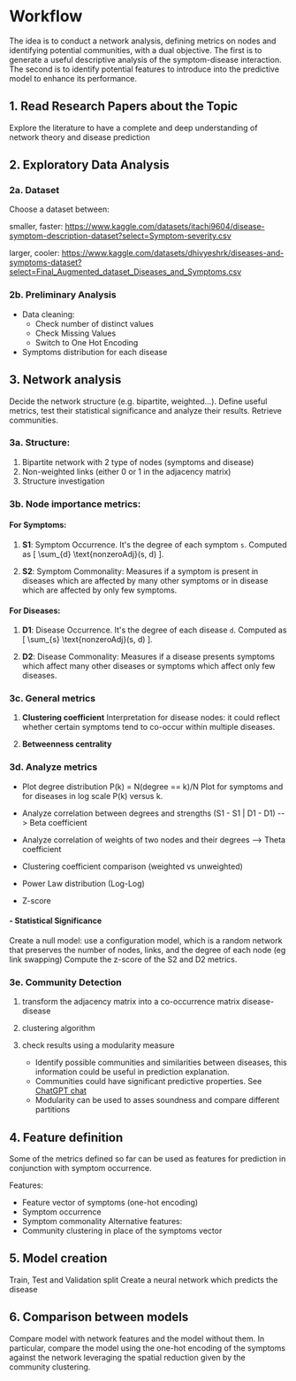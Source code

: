 # Workflow 
The idea is to conduct a network analysis, defining metrics on nodes and identifying potential communities, with a dual objective. The first is to generate a useful descriptive analysis of the symptom-disease interaction. The second is to identify potential features to introduce into the predictive model to enhance its performance.

## 1. Read Research Papers about the Topic
   Explore the literature to have a complete and deep understanding of network theory and disease prediction
   
## 2. Exploratory Data Analysis
### 2a. Dataset
Choose a dataset between:

smaller, faster:    https://www.kaggle.com/datasets/itachi9604/disease-symptom-description-dataset?select=Symptom-severity.csv

larger, cooler:    https://www.kaggle.com/datasets/dhivyeshrk/diseases-and-symptoms-dataset?select=Final_Augmented_dataset_Diseases_and_Symptoms.csv

### 2b. Preliminary Analysis
- Data cleaning:
    - Check number of distinct values
    - Check Missing Values
    - Switch to One Hot Encoding
- Symptoms distribution for each disease


## 3. Network analysis
Decide the network structure (e.g. bipartite, weighted...). Define useful metrics, test their statistical significance and analyze their results.
Retrieve communities.

### 3a. Structure:

1. Bipartite network with 2 type of nodes (symptoms and disease)
2. Non-weighted links (either 0 or 1 in the adjacency matrix)
3. Structure investigation

### 3b. Node importance metrics:

#### For Symptoms:

1. **S1**: Symptom Occurrence. It's the degree of each symptom `s`. Computed as \[ \sum_{d} \text{nonzeroAdj}(s, d) \].

2. **S2**: Symptom Commonality: Measures if a symptom is present in diseases which are affected by many other symptoms or in disease which are affected by only few symptoms.

#### For Diseases:

1. **D1**: Disease Occurrence.  It's the degree of each disease `d`. Computed as \[ \sum_{s} \text{nonzeroAdj}(s, d) \].

2. **D2**: Disease Commonality: Measures if a disease presents symptoms which affect many other diseases or symptoms which affect only few diseases.

### 3c. General metrics
1. **Clustering coefficient**
Interpretation for disease nodes: it could reflect whether certain symptoms tend to co-occur within multiple diseases.

2. **Betweenness centrality**


### 3d. Analyze metrics

- Plot degree distribution
  P(k) = N(degree == k)/N
   Plot for symptoms and for diseases in log scale P(k) versus k.
   
- Analyze correlation between degrees and strengths (S1 - S1 | D1 - D1) --> Beta coefficient
- Analyze correlation of weights of two nodes and their degrees --> Theta coefficient

- Clustering coefficient comparison (weighted vs unweighted)

- Power Law distribution (Log-Log)
- Z-score

#### - Statistical Significance

Create a null model: use a configuration model, which is a random network that preserves the number of nodes, links, and the degree of each node (eg link swapping)
Compute the z-score of the S2 and D2 metrics.

### 3e. Community Detection
1) transform the adjacency matrix into a co-occurrence matrix disease-disease
2) clustering algorithm
3) check results using a modularity measure

   - Identify possible communities and similarities between diseases, this information could be useful in prediction explanation. 
   - Communities could have significant predictive properties. See [ChatGPT chat](https://chat.openai.com/share/d771039a-788d-4b0c-abaf-787d96d1b002)
   - Modularity can be used to asses soundness and compare different partitions


## 4. Feature definition

Some of the metrics defined so far can be used as features for prediction in conjunction with symptom occurrence.

Features:
- Feature vector of symptoms (one-hot encoding)
- Symptom occurrence
- Symptom commonality
Alternative features:
- Community clustering in place of the symptoms vector

## 5. Model creation
Train, Test and Validation split
Create a neural network which predicts the disease

## 6. Comparison between models

Compare model with network features and the model without them. 
In particular, compare the model using the one-hot encoding of the symptoms against the network leveraging the spatial reduction given by the community clustering.
